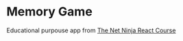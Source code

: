 # Memory Game
Educational purpouse app from [The Net Ninja React Course](https://www.youtube.com/channel/UCW5YeuERMmlnqo4oq8vwUpg)
